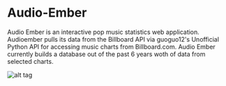 # Audio-Ember
Audio Ember is an interactive pop music statistics web application. Audioember pulls its data from the Billboard API via guoguo12's Unofficial Python API for accessing music charts from Billboard.com. Audio Ember currently builds a database out of the past 6 years woth of data from selected charts. 

![alt tag](https://media.giphy.com/media/m49GvmpapLT0c/giphy.gif)
